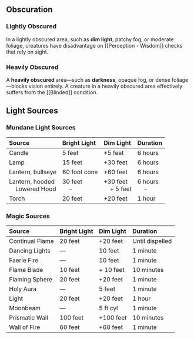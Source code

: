 ## Obscuration

### Lightly Obscured
In a lightly obscured area, such as **dim light**, patchy fog, or moderate foliage, creatures have disadvantage on [[Perception - Wisdom]] checks that rely on sight.

### Heavily Obscured
A **heavily obscured** area—such as **darkness**, opaque fog, or dense foliage—blocks vision entirely. A creature in a heavily obscured area effectively suffers from the [[Blinded]] condition.



## Light Sources

### Mundane Light Sources

|Source|Bright Light|Dim Light|Duration|
|:--|:--|:--|:--|
|Candle|5 feet|+5 feet|6 hours|
|Lamp|15 feet|+30 feet|6 hours|
|Lantern, bullseye|60 foot cone|+60 feet|6 hours|
|Lantern, hooded  <br>    Lowered Hood|30 feet  <br>    -|+30 feet  <br>    + 5 feet|6 hours  <br>    -|
|Torch|20 feet|+20 feet|1 hour|

### Magic Sources 

|Source|Bright Light|Dim Light|Duration|
|:--|:--|:--|:--|
|Continual Flame|20 feet|+20 feet|Until dispelled|
|Dancing Lights|—|10 feet|1 minute|
|Faerie Fire|—|10 feet|1 minute|
|Flame Blade|10 feet|+ 10 feet|10 minutes|
|Flaming Sphere|20 feet|+20 feet|1 minute|
|Holy Aura|—|5 feet|1 minute|
|Light|20 feet|+20 feet|1 hour|
|Moonbeam|—|5 ft cyl|1 minute|
|Prismatic Wall|100 feet|+100 feet|10 minutes|
|Wall of Fire|60 feet|+60 feet|1 minute|



